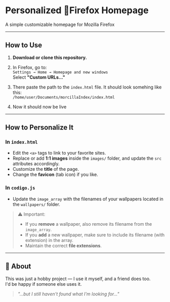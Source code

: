 # Personalized 🦊Firefox Homepage

A simple customizable homepage for Mozilla Firefox

---

## How to Use

1. **Download or clone this repository.**

2. In Firefox, go to:  
   `Settings → Home → Homepage and new windows`  
   Select **"Custom URLs..."**

3. There paste the path to the `index.html` file. It should look somehing like this:  
`/home/user/Documents/morcillaIndex/index.html`

4. Now it should now be live

---

## How to Personalize It

### In `index.html`
- Edit the `<a>` tags to link to your favorite sites.
- Replace or add **1:1 images** inside the `images/` folder, and update the `src` attributes accordingly.
- Customize the **title** of the page.
- Change the **favicon** (tab icon) if you like.

### In `codigo.js`
- Update the `image_array` with the filenames of your wallpapers located in the `wallpapers/` folder.

> ⚠️ Important:
> - If you **remove** a wallpaper, also remove its filename from the `image_array`.
> - If you **add** a new wallpaper, make sure to include its filename (with extension) in the array.
> - Maintain the correct **file extensions**.

---

## 💬 About

This was just a hobby project — I use it myself, and a friend does too.  
I'd be happy if someone else uses it.

> *"...but I still haven't found what I'm looking for..."*